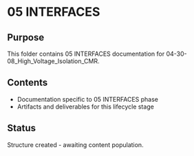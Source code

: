# 05 INTERFACES

## Purpose
This folder contains 05 INTERFACES documentation for 04-30-08_High_Voltage_Isolation_CMR.

## Contents
- Documentation specific to 05 INTERFACES phase
- Artifacts and deliverables for this lifecycle stage

## Status
Structure created - awaiting content population.
